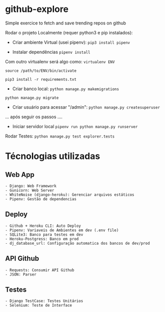 # github-explore
Simple exercice to fetch and save trending repos on github

Rodar o projeto Localmente (requer python3 e pip instalados):

- Criar ambiente Virtual (usei pipenv):
`pip3 install pipenv`

- Instalar dependências
`pipenv install`

Com outro virtualenv será algo como:
`virtualenv ENV`

`source /path/to/ENV/bin/activate`

`pip3 install -r requirements.txt`

- Criar banco local:
`python manage.py makemigrations`

`python manage.py migrate`

- Criar usuário para acessar "/admin":
`python manage.py createsuperuser`

... após seguir os passos ....

- Iniciar servidor local
`pipenv run python manage.py runserver`

Rodar Testes:
`python manage.py test explorer.tests`

# Técnologias utilizadas

## Web App
    - Django: Web Framework
    - Gunicorn: Web Server
    - WhiteNoise (django-heroku): Gerenciar arquivos estáticos
    - Pipenv: Gestão de dependencias

## Deploy
    - Github + Heroku CLI: Auto Deploy
    - Pipenv: Variaveis de Ambientes em dev (.env file)
    - SQLite3: Banco para testes em dev
    - Heroku-Postgress: Banco em prod
    - dj_database_url: Configuração automatica dos bancos de dev/prod

## API Github
    - Requests: Consumir API Github
    - JSON: Parser

## Testes
    - Django TestCase: Testes Unitários
    - Selenium: Teste de Interface